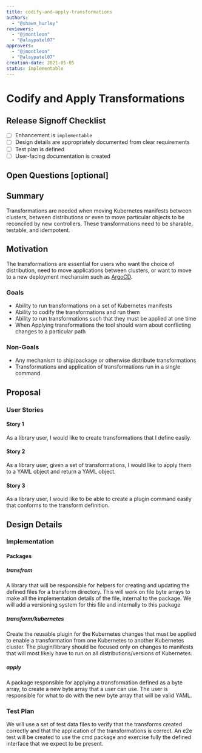 ```yaml
---
title: codify-and-apply-transformations 
authors:
  - "@shawn_hurley"
reviewers:
  - "@jmontleon"
  - "@alaypatel07"
approvers:
  - "@jmontleon"
  - "@alaypatel07"
creation-date: 2021-05-05
status: implementable
---
```


# Codify and Apply Transformations

## Release Signoff Checklist

- [ ] Enhancement is `implementable`
- [ ] Design details are appropriately documented from clear requirements
- [ ] Test plan is defined
- [ ] User-facing documentation is created

## Open Questions [optional]


## Summary

Transformations are needed when moving Kubernetes manifests between clusters,
between distributions or even to move particular objects to be reconciled by
new controllers. 
These transformations need to be sharable, testable, and idempotent.

## Motivation

The transformations are essential for users who want the choice of distribution, 
need to move applications between clusters, or want to move to a new deployment
 mechansim such as [ArgoCD](https://argoproj.github.io/argo-cd/).

### Goals

- Ability to run transformations on a set of Kubernetes manifests
- Ability to codify the transformations and run them
- Ability to run transformations such that they must be applied at one time
- When Applying transformations the tool should warn about conflicting changes to a particular path

### Non-Goals

- Any mechanism to ship/package or otherwise distribute transformations
- Transformations and application of transformations run in a single command

## Proposal

### User Stories

#### Story 1

As a library user, I would like to create transformations that I define easily.

#### Story 2

As a library user, given a set of transformations, I would like to apply them 
to a YAML object and return a YAML object.

#### Story 3

As a library user, I would like to be able to create a plugin command easily
that conforms to the transform definition.

## Design Details

### Implementation

#### Packages

##### transfrom

A library that will be responsible for helpers for creating and updating the
defined files for a transform directory.
This will work on file byte arrays to make all the implementation details of
the file, internal to the package.
We will add a versioning system for this file and internally to this package

##### transform/kubernetes

Create the reusable plugin for the Kubernetes changes that must be applied to
enable a transformation from one Kubernetes to another Kubernetes cluster.
The plugin/library should be focused only on changes to manifests that will most likely have
to run on all distributions/versions of Kubernetes.

##### apply

A package responsible for applying a transformation defined as a byte array,
to create a new byte array that a user can use.
The user is responsible for what to do with the new byte array that will be
valid YAML.


### Test Plan

We will use a set of test data files to verify that the transforms created
correctly and that the application of the transformations is correct.
An e2e test will be created to use the cmd package and exercise fully
the defined interface that we expect to be present.